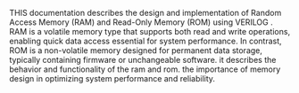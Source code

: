 THIS documentation describes the design and implementation of Random Access Memory (RAM) and Read-Only Memory (ROM) using VERILOG .
RAM is a volatile memory type that supports both read and write operations, enabling quick data access essential for system performance.
In contrast, ROM is a non-volatile memory designed for permanent data storage, typically containing firmware or unchangeable software.
it describes the behavior and functionality of the ram and rom.
the importance of memory design in optimizing system performance and reliability.
